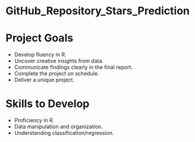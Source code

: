# GitHub_Repository_Stars_Prediction
# Project Goals
- Develop fluency in R.
- Uncover creative insights from data.
- Communicate findings clearly in the final report.
- Complete the project on schedule.
- Deliver a unique project.

# Skills to Develop
- Proficiency in R.
- Data manipulation and organization.
- Understanding classification/regression.
